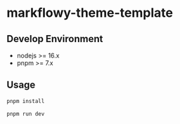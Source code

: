 # markflowy-theme-template

## Develop Environment

- nodejs >= 16.x
- pnpm >= 7.x

## Usage

```bash
pnpm install

pnpm run dev
```

